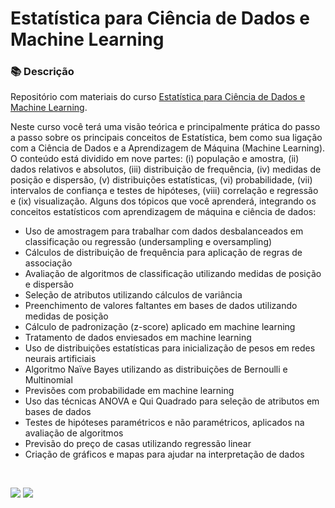 # Estatística para Ciência de Dados e Machine Learning

### 📚  Descrição

Repositório com materiais do curso [Estatística para Ciência de Dados e Machine Learning](https://www.udemy.com/course/estatistica-para-ciencia-de-dados-machine-learning/).

Neste curso você terá uma visão teórica e principalmente prática do passo a passo sobre os principais conceitos de Estatística, bem como sua ligação com a Ciência de Dados e a Aprendizagem de Máquina (Machine Learning).
O conteúdo está dividido em nove partes: (i) população e amostra, (ii) dados relativos e absolutos, (iii) distribuição de frequência, (iv) medidas de posição e dispersão, (v) distribuições estatísticas, (vi) probabilidade, (vii) intervalos de confiança e testes de hipóteses, (viii) correlação e regressão e (ix) visualização. 
Alguns dos tópicos que você aprenderá, integrando os conceitos estatísticos com aprendizagem de máquina e ciência de dados:

- Uso de amostragem para trabalhar com dados desbalanceados em classificação ou regressão (undersampling e oversampling)
- Cálculos de distribuição de frequência para aplicação de regras de associação
- Avaliação de algoritmos de classificação utilizando medidas de posição e dispersão
- Seleção de atributos utilizando cálculos de variância
- Preenchimento de valores faltantes em bases de dados utilizando medidas de posição
- Cálculo de padronização (z-score) aplicado em machine learning
- Tratamento de dados enviesados em machine learning
- Uso de distribuições estatísticas para inicialização de pesos em redes neurais artificiais
- Algoritmo Naïve Bayes utilizando as distribuições de Bernoulli e Multinomial
- Previsões com probabilidade em machine learning
- Uso das técnicas ANOVA e Qui Quadrado para seleção de atributos em bases de dados
- Testes de hipóteses paramétricos e não paramétricos, aplicados na avaliação de algoritmos
- Previsão do preço de casas utilizando regressão linear
- Criação de gráficos e mapas para ajudar na interpretação de dados



&nbsp;


<div>
  <p align="left">
    <a href="https://www.linkedin.com/in/claudia-anjos/" target="_blank"><img src="https://img.shields.io/badge/-LinkedIn-%230077B5?style=for-the-badge&logo=linkedin" target="_blank"></a>
    <a href="https://medium.com/@ndosanjosc" target="_blank"><img src="https://img.shields.io/badge/-Medium-FF5722?style=for-the-badge&logo=medium" target="_blank"></a>
</div>
